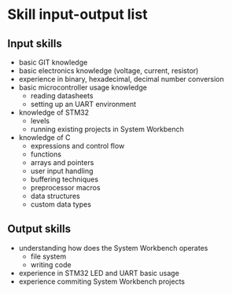 # Skill input-output list

## Input skills
- basic GIT knowledge
- basic electronics knowledge (voltage, current, resistor)
- experience in binary, hexadecimal, decimal number conversion
- basic microcontroller usage knowledge
    - reading datasheets
    - setting up an UART environment
- knowledge of STM32
    - levels
    - running existing projects in System Workbench
- knowledge of C
    - expressions and control flow
    - functions
    - arrays and pointers
    - user input handling
    - buffering techniques
    - preprocessor macros
    - data structures
    - custom data types

## Output skills
- understanding how does the System Workbench operates
    - file system
    - writing code
- experience in STM32 LED and UART basic usage
- experience commiting System Workbench projects
